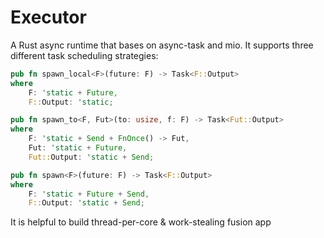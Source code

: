 # Executor

A Rust async runtime that bases on async-task and mio. It supports three different task scheduling strategies:

```rust
pub fn spawn_local<F>(future: F) -> Task<F::Output>
where
    F: 'static + Future,
    F::Output: 'static;

pub fn spawn_to<F, Fut>(to: usize, f: F) -> Task<Fut::Output>
where
    F: 'static + Send + FnOnce() -> Fut,
    Fut: 'static + Future,
    Fut::Output: 'static + Send;

pub fn spawn<F>(future: F) -> Task<F::Output>
where
    F: 'static + Future + Send,
    F::Output: 'static + Send;
```

It is helpful to build thread-per-core & work-stealing fusion app
